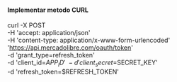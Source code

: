 #### Implementar metodo CURL

curl -X POST \
-H 'accept: application/json' \
-H 'content-type: application/x-www-form-urlencoded' \
'https://api.mercadolibre.com/oauth/token' \
-d 'grant_type=refresh_token' \
-d 'client_id=$APP_ID' \
-d 'client_secret=$SECRET_KEY' \
-d 'refresh_token=$REFRESH_TOKEN'

